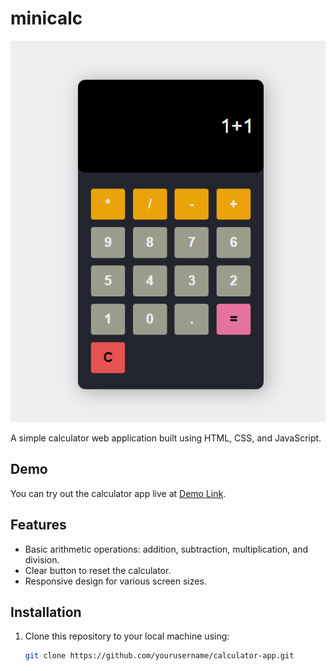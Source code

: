 # minicalc

![Calculator App Screenshot](calc.png)

A simple calculator web application built using HTML, CSS, and JavaScript.

## Demo

You can try out the calculator app live at [Demo Link](https://example.com/calculator).

## Features

- Basic arithmetic operations: addition, subtraction, multiplication, and division.
- Clear button to reset the calculator.
- Responsive design for various screen sizes.

## Installation

1. Clone this repository to your local machine using:

   ```bash
   git clone https://github.com/yourusername/calculator-app.git
